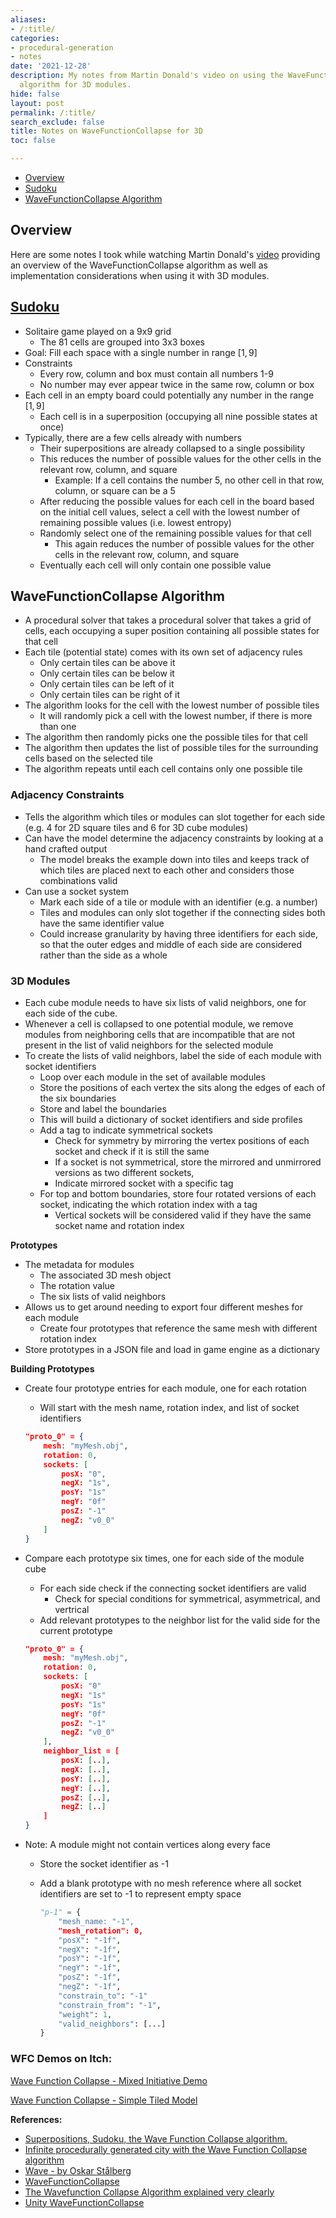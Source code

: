 ```yaml
---
aliases:
- /:title/
categories:
- procedural-generation
- notes
date: '2021-12-28'
description: My notes from Martin Donald's video on using the WaveFunctionCollapse
  algorithm for 3D modules.
hide: false
layout: post
permalink: /:title/
search_exclude: false
title: Notes on WaveFunctionCollapse for 3D
toc: false

---
```


* [Overview](#overview)
* [Sudoku](#sudoku)
* [WaveFunctionCollapse Algorithm](#wavefunctioncollapse-algorithm)



## Overview

Here are some notes I took while watching Martin Donald's [video](https://www.youtube.com/watch?v=2SuvO4Gi7uY) providing an overview of the WaveFunctionCollapse algorithm as well as implementation considerations when using it with 3D modules.



## [Sudoku](https://en.wikipedia.org/wiki/Sudoku)

- Solitaire game played on a 9x9 grid
    - The 81 cells are grouped into 3x3 boxes
- Goal: Fill each space with a single number in range $[1,9]$
- Constraints
    - Every row, column and box must contain all numbers 1-9
    - No number may ever appear twice in the same row, column or box
- Each cell in an empty board could potentially any number in the range $[1,9]$
    - Each cell is in a superposition (occupying all nine possible states at once)
- Typically, there are a few cells already with numbers
    - Their superpositions are already collapsed to a single possibility
    - This reduces the number of possible values for the other cells in the relevant row, column, and square
        - Example: If a cell contains the number 5, no other cell in that row, column, or square can be a 5
    - After reducing the possible values for each cell in the board based on the initial cell values, select a cell with the lowest number of remaining possible values (i.e. lowest entropy)
    - Randomly select one of the remaining possible values for that cell
        - This again reduces the number of possible values for the other cells in the relevant row, column, and square
    - Eventually each cell will only contain one possible value

## WaveFunctionCollapse Algorithm

- A procedural solver that takes a procedural solver that takes a grid of cells, each occupying a super position containing all possible states for that cell
- Each tile (potential state) comes with its own set of adjacency rules
    - Only certain tiles can be above it
    - Only certain tiles can be below it
    - Only certain tiles can be left of it
    - Only certain tiles can be right of it
- The algorithm looks for the cell with the lowest number of possible tiles
    - It will randomly pick a cell with the lowest number, if there is more than one
- The algorithm then randomly picks one the possible tiles for that cell
- The algorithm then updates the list of possible tiles for the surrounding cells based on the selected tile
- The algorithm repeats until each cell contains only one possible tile

### Adjacency Constraints

- Tells the algorithm which tiles or modules can slot together for each side (e.g. 4 for 2D square tiles and 6 for 3D cube modules)
- Can have the model determine the adjacency constraints by looking at a hand crafted output
    - The model breaks the example down into tiles and keeps track of which tiles are placed next to each other and considers those combinations valid
- Can use a socket system
    - Mark each side of a tile or module with an identifier (e.g. a number)
    - Tiles and modules can only slot together if the connecting sides both have the same identifier value
    - Could increase granularity by having  three identifiers for each side, so that the outer edges and middle of each side are considered rather than the side as a whole

### 3D Modules

- Each cube module needs to have six lists of valid neighbors, one for each side of the cube.
- Whenever a cell is collapsed to one potential module, we remove modules from neighboring cells that are incompatible that are not present in the list of valid neighbors for the selected module
- To create the lists of valid neighbors, label the side of each module with socket identifiers
    - Loop over each module in the set of available modules
    - Store the positions of each vertex the sits along the edges of each of the six boundaries
    - Store and label the boundaries
    - This will build a dictionary of socket identifiers and side profiles
    - Add a tag to indicate symmetrical sockets
        - Check for symmetry by mirroring the vertex positions of each socket and check if it is still the same
        - If a socket is not symmetrical, store the mirrored and unmirrored versions as two different sockets,
        - Indicate mirrored socket with a specific tag
    - For top and bottom boundaries, store four rotated versions of each socket, indicating the which rotation index with a tag
        - Vertical sockets will be considered valid if they have the same socket name and rotation index

**Prototypes**

- The metadata for modules
    - The associated 3D mesh object
    - The rotation value
    - The six lists of valid neighbors
- Allows us to get around needing to export four different meshes for each module
    - Create four prototypes that reference the same mesh with different rotation index
- Store prototypes in a JSON file and load in game engine as a dictionary

**Building Prototypes**

- Create four prototype entries for each module, one for each rotation
    - Will start with the mesh name, rotation index, and list of socket identifiers
    
    ```json
    "proto_0" = {
    	mesh: "myMesh.obj",
    	rotation: 0,
    	sockets: [
    		posX: "0",
    		negX: "1s",
    		posY: "1s"
    		negY: "0f"
    		posZ: "-1"
    		negZ: "v0_0"
    	]
    }
    ```
    
- Compare each prototype six times, one for each side of the module cube
    - For each side check if the connecting socket identifiers are valid
        - Check for special conditions for symmetrical, asymmetrical, and vertrical
    - Add relevant prototypes to the neighbor list for the valid side for the current prototype
    
    ```json
    "proto_0" = {
    	mesh: "myMesh.obj",
    	rotation: 0,
    	sockets: [
    		posX: "0"
    		negX: "1s"
    		posY: "1s"
    		negY: "0f"
    		posZ: "-1"
    		negZ: "v0_0"
    	],
    	neighbor_list = [
    		posX: [..],
    		negX: [..],
    		posY: [..],
    		negY: [..],
    		posZ: [..],
    		negZ: [..]
    	]
    }
    ```
    
- Note: A module might not contain vertices along every face
    - Store the socket identifier as -1
    - Add a blank prototype with no mesh reference where all socket identifiers are set to -1 to represent empty space
      
        ```python
        "p-1" = {
        	"mesh_name: "-1",
        	"mesh_rotation": 0,
        	"posX": "-1f",
        	"negX": "-1f",
        	"posY": "-1f",
        	"negY": "-1f",
        	"posZ": "-1f",
        	"negZ": "-1f",
        	"constrain_to": "-1"
        	"constrain_from": "-1",
        	"weight": 1,
        	"valid_neighbors": [...]
        }
        ```




### WFC Demos on Itch:

[Wave Function Collapse - Mixed Initiative Demo](https://bolddunkley.itch.io/wfc-mixed)

[Wave Function Collapse - Simple Tiled Model](https://bolddunkley.itch.io/wave-function-collapse)

   

**References:**

* [Superpositions, Sudoku, the Wave Function Collapse algorithm.](https://www.youtube.com/watch?v=2SuvO4Gi7uY)
* [Infinite procedurally generated city with the Wave Function Collapse algorithm](https://marian42.de/article/wfc/)
* [Wave - by Oskar Stålberg](https://oskarstalberg.com/game/wave/wave.html)
* [WaveFunctionCollapse](https://github.com/mxgmn/WaveFunctionCollapse)
* [The Wavefunction Collapse Algorithm explained very clearly](https://robertheaton.com/2018/12/17/wavefunction-collapse-algorithm/)
* [Unity WaveFunctionCollapse](https://github.com/selfsame/unity-wave-function-collapse/)
